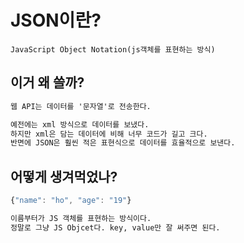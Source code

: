 # JSON이란?

	JavaScript Object Notation(js객체를 표현하는 방식)
    
## 이거 왜 쓸까?

```txt
웹 API는 데이터를 '문자열'로 전송한다.

예전에는 xml 방식으로 데이터를 보냈다. 
하지만 xml은 담는 데이터에 비해 너무 코드가 길고 크다.
반면에 JSON은 훨씬 적은 표현식으로 데이터를 효율적으로 보낸다.
```

## 어떻게 생겨먹었나?

```javascript
{"name": "ho", "age": "19"}
```

```txt
이름부터가 JS 객체를 표현하는 방식이다.
정말로 그냥 JS Objcet다. key, value만 잘 써주면 된다.
```
